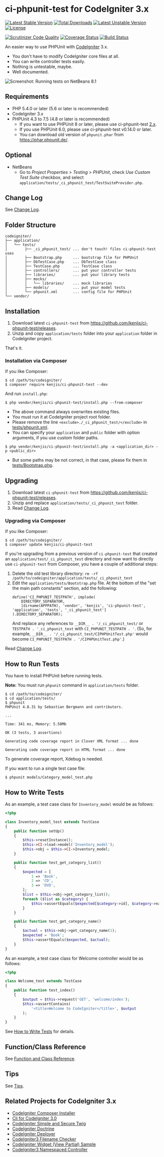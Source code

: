# ci-phpunit-test for CodeIgniter 3.x

[![Latest Stable Version](https://poser.pugx.org/kenjis/ci-phpunit-test/v/stable)](https://packagist.org/packages/kenjis/ci-phpunit-test) [![Total Downloads](https://poser.pugx.org/kenjis/ci-phpunit-test/downloads)](https://packagist.org/packages/kenjis/ci-phpunit-test) [![Latest Unstable Version](https://poser.pugx.org/kenjis/ci-phpunit-test/v/unstable)](https://packagist.org/packages/kenjis/ci-phpunit-test) [![License](https://poser.pugx.org/kenjis/ci-phpunit-test/license)](https://packagist.org/packages/kenjis/ci-phpunit-test)

[![Scrutinizer Code Quality](https://scrutinizer-ci.com/g/kenjis/ci-phpunit-test/badges/quality-score.png?b=master)](https://scrutinizer-ci.com/g/kenjis/ci-phpunit-test/?branch=master)
[![Coverage Status](https://coveralls.io/repos/kenjis/ci-phpunit-test/badge.svg?branch=master)](https://coveralls.io/r/kenjis/ci-phpunit-test?branch=master)
[![Build Status](https://travis-ci.org/kenjis/ci-phpunit-test.svg?branch=master)](https://travis-ci.org/kenjis/ci-phpunit-test)

An easier way to use PHPUnit with [CodeIgniter](https://github.com/bcit-ci/CodeIgniter) 3.x.

* You don't have to modify CodeIgniter core files at all.
* You can write controller tests easily.
* Nothing is untestable, maybe.
* Well documented.

![Screenshot: Running tests on NetBeans 8.1](https://pbs.twimg.com/media/CUUmhxWVAAAwx3b.png)

## Requirements

* PHP 5.4.0 or later (5.6 or later is recommended)
* CodeIgniter 3.x
* PHPUnit 4.3 to 7.5 (4.8 or later is recommended)
  * If you want to use PHPUnit 8 or later, please use ci-phpunit-test [2.x](https://github.com/kenjis/ci-phpunit-test/tree/2.x).
  * If you use PHPUnit 6.0, please use ci-phpunit-test v0.14.0 or later.
  * You can download old version of `phpunit.phar` from <https://phar.phpunit.de/>.

## Optional

* NetBeans
  * Go to *Project Properties > Testing > PHPUnit*, check *Use Custom Test Suite* checkbox, and select `application/tests/_ci_phpunit_test/TestSuiteProvider.php`.

## Change Log

See [Change Log](https://github.com/kenjis/ci-phpunit-test/blob/master/application/tests/_ci_phpunit_test/ChangeLog.md).

## Folder Structure

~~~
codeigniter/
├── application/
│   └── tests/
│        ├── _ci_phpunit_test/ ... don't touch! files ci-phpunit-test uses
│        ├── Bootstrap.php     ... bootstrap file for PHPUnit
│        ├── DbTestCase.php    ... DbTestCase class
│        ├── TestCase.php      ... TestCase class
│        ├── controllers/      ... put your controller tests
│        ├── libraries/        ... put your library tests
│        ├── mocks/
│        │   └── libraries/    ... mock libraries
│        ├── models/           ... put your model tests
│        └── phpunit.xml       ... config file for PHPUnit
└── vendor/
~~~

## Installation

1. Download latest `ci-phpunit-test` from <https://github.com/kenjis/ci-phpunit-test/releases>.
2. Unzip and copy `application/tests` folder into your `application` folder in CodeIgniter project.

That's it.

### Installation via Composer

If you like Composer:

~~~
$ cd /path/to/codeigniter/
$ composer require kenjis/ci-phpunit-test --dev
~~~

And run `install.php`:

~~~
$ php vendor/kenjis/ci-phpunit-test/install.php --from-composer
~~~

* The above command always overwrites existing files.
* You must run it at CodeIgniter project root folder.
* Please remove the line `<exclude>./_ci_phpunit_test/</exclude>` in [tests/phpunit.xml](https://github.com/kenjis/ci-phpunit-test/blob/master/application/tests/phpunit.xml#L8).
* You can specify your `application` and `public` folder with option arguments, if you use custom folder paths.

~~~
$ php vendor/kenjis/ci-phpunit-test/install.php -a <application_dir> -p <public_dir>
~~~

* But some paths may be not correct, in that case, please fix them in [tests/Bootstrap.php](https://github.com/kenjis/ci-phpunit-test/blob/master/application/tests/Bootstrap.php#L96).

## Upgrading

1. Download latest `ci-phpunit-test` from <https://github.com/kenjis/ci-phpunit-test/releases>.
2. Unzip and replace `application/tests/_ci_phpunit_test` folder.
3. Read [Change Log](https://github.com/kenjis/ci-phpunit-test/blob/master/application/tests/_ci_phpunit_test/ChangeLog.md).

### Upgrading via Composer

If you like Composer:

~~~
$ cd /path/to/codeigniter/
$ composer update kenjis/ci-phpunit-test
~~~

If you're upgrading from a previous version of `ci-phpunit-test` that created
an `application/test/_ci_phpunit_test` directory and now want to directly use
`ci-phpunit-test` from Composer, you have a couple of additional steps:

1. Delete the old test library directory: `rm -rf /path/to/codeigniter/application/tests/_ci_phpunit_test`
2. Edit the `application/tests/Bootstrap.php` file.  At the bottom of the "set the main path constants"
   section, add the following:
    ```
    define('CI_PHPUNIT_TESTPATH', implode(
        DIRECTORY_SEPARATOR,
        [dirname(APPPATH), 'vendor', 'kenjis', 'ci-phpunit-test', 'application', 'tests', '_ci_phpunit_test']
    ).DIRECTORY_SEPARATOR);
    ```
    And replace any references to `__DIR__ . '/_ci_phpunit_test/` or `TESTPATH . '_ci_phpunit_test` with
    `CI_PHPUNIT_TESTPATH . '`.  (So, for example, `__DIR__ . '/_ci_phpunit_test/CIPHPUnitTest.php'`
    would become `CI_PHPUNIT_TESTPATH . '/CIPHPUnitTest.php'`.)

Read [Change Log](https://github.com/kenjis/ci-phpunit-test/blob/master/application/tests/_ci_phpunit_test/ChangeLog.md).

## How to Run Tests

You have to install PHPUnit before running tests.

**Note:** You must run `phpunit` command in `application/tests` folder.

~~~
$ cd /path/to/codeigniter/
$ cd application/tests/
$ phpunit
PHPUnit 4.8.31 by Sebastian Bergmann and contributors.

...

Time: 341 ms, Memory: 5.50Mb

OK (3 tests, 3 assertions)

Generating code coverage report in Clover XML format ... done

Generating code coverage report in HTML format ... done
~~~

To generate coverage report, Xdebug is needed.

If you want to run a single test case file:

~~~
$ phpunit models/Category_model_test.php
~~~

## How to Write Tests

As an example, a test case class for `Inventory_model` would be as follows:

~~~php
<?php

class Inventory_model_test extends TestCase
{
    public function setUp()
    {
        $this->resetInstance();
        $this->CI->load->model('Inventory_model');
        $this->obj = $this->CI->Inventory_model;
    }

    public function test_get_category_list()
    {
        $expected = [
            1 => 'Book',
            2 => 'CD',
            3 => 'DVD',
        ];
        $list = $this->obj->get_category_list();
        foreach ($list as $category) {
            $this->assertEquals($expected[$category->id], $category->name);
        }
    }

    public function test_get_category_name()
    {
        $actual = $this->obj->get_category_name(1);
        $expected = 'Book';
        $this->assertEquals($expected, $actual);
    }
}
~~~

As an example, a test case class for Welcome controller would be as follows:

~~~php
<?php

class Welcome_test extends TestCase
{
    public function test_index()
    {
        $output = $this->request('GET', 'welcome/index');
        $this->assertContains(
            '<title>Welcome to CodeIgniter</title>', $output
        );
    }
}
~~~

See [How to Write Tests](https://github.com/kenjis/ci-phpunit-test/blob/master/docs/HowToWriteTests.md) for details.

## Function/Class Reference

See [Function and Class Reference](https://github.com/kenjis/ci-phpunit-test/blob/master/docs/FunctionAndClassReference.md).

## Tips

See [Tips](https://github.com/kenjis/ci-phpunit-test/blob/master/docs/Tips.md).

## Related Projects for CodeIgniter 3.x

* [CodeIgniter Composer Installer](https://github.com/kenjis/codeigniter-composer-installer)
* [Cli for CodeIgniter 3.0](https://github.com/kenjis/codeigniter-cli)
* [CodeIgniter Simple and Secure Twig](https://github.com/kenjis/codeigniter-ss-twig)
* [CodeIgniter Doctrine](https://github.com/kenjis/codeigniter-doctrine)
* [CodeIgniter Deployer](https://github.com/kenjis/codeigniter-deployer)
* [CodeIgniter3 Filename Checker](https://github.com/kenjis/codeigniter3-filename-checker)
* [CodeIgniter Widget (View Partial) Sample](https://github.com/kenjis/codeigniter-widgets)
* [CodeIgniter3 Namespaced Controller](https://github.com/kenjis/codeigniter3-namespaced-controller)
